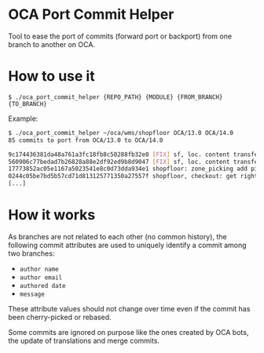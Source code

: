 OCA Port Commit Helper
======================

Tool to ease the port of commits (forward port or backport) from one branch to another on OCA.

How to use it
=============

    $ ./oca_port_commit_helper {REPO_PATH} {MODULE} {FROM_BRANCH} {TO_BRANCH}

Example:

```sh
$ ./oca_port_commit_helper ~/oca/wms/shopfloor OCA/13.0 OCA/14.0
85 commits to port from OCA/13.0 to OCA/14.0

9c174436381da48a761a3fc18fb8c50288fb32e0 [FIX] sf, loc. content transfer: put lines in separate transfer (fix)
560906c77bedad7b26828a88e2df92ed9b8d9047 [FIX] sf, loc. content transfer: put lines in separate transfer (test)
17773852ac05e1167a5023541e8c0d73dda934e1 shopfloor: zone_picking add pick+pack option
0244c05be7bd5b57cd71d813125771350a27557f shopfloor, checkout: get right carrier
[...]
```

How it works
============

As branches are not related to each other (no common history), the following commit attributes are used to uniquely identify a commit among two branches:

- `author name`
- `author email`
- `authored date`
- `message`

These attribute values should not change over time even if the commit has been cherry-picked or rebased.

Some commits are ignored on purpose like the ones created by OCA bots, the update of translations and merge commits.
